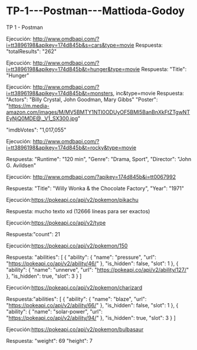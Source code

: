 # TP-1---Postman---Mattioda-Godoy
TP 1 - Postman


Ejecución: http://www.omdbapi.com/?i=tt3896198&apikey=174d845b&s=cars&type=movie
Respuesta: "totalResults": "262"


Ejecución:
http://www.omdbapi.com/?i=tt3896198&apikey=174d845b&t=hunger&type=movie
Respuesta: "Title": "Hunger"


Ejecución: 
http://www.omdbapi.com/?i=tt3896198&apikey=174d845b&t=monsters, inc&type=movie
Respuesta: 
"Actors": "Billy Crystal, John Goodman, Mary Gibbs"
"Poster": "https://m.media-amazon.com/images/M/MV5BMTY1NTI0ODUyOF5BMl5BanBnXkFtZTgwNTEyNjQ0MDE@._V1_SX300.jpg"

"imdbVotes": "1,017,055"

 
Ejecución:
http://www.omdbapi.com/?i=tt3896198&apikey=174d845b&t=rocky&type=movie

Respuesta:
"Runtime": "120 min",
    "Genre": "Drama, Sport",
    "Director": "John G. Avildsen"
 
Ejecución:
http://www.omdbapi.com/?apikey=174d845b&i=tt0067992

Respuesta:
"Title": "Willy Wonka & the Chocolate Factory",
    "Year": "1971"




 
Ejecución:https://pokeapi.co/api/v2/pokemon/pikachu

Respuesta: mucho texto xd (12666 líneas para ser exactos)

 
Ejecución:https://pokeapi.co/api/v2/type

Respuesta:"count": 21
 
Ejecución:https://pokeapi.co/api/v2/pokemon/150

Respuesta:
"abilities": [
        {
            "ability": {
                "name": "pressure",
                "url": "https://pokeapi.co/api/v2/ability/46/"
            },
            "is_hidden": false,
            "slot": 1
        },
        {
            "ability": {
                "name": "unnerve",
                "url": "https://pokeapi.co/api/v2/ability/127/"
            },
            "is_hidden": true,
            "slot": 3
        }
    ]
 
Ejecución:https://pokeapi.co/api/v2/pokemon/charizard

Respuesta:"abilities": [
        {
            "ability": {
                "name": "blaze",
                "url": "https://pokeapi.co/api/v2/ability/66/"
            },
            "is_hidden": false,
            "slot": 1
        },
        {
            "ability": {
                "name": "solar-power",
                "url": "https://pokeapi.co/api/v2/ability/94/"
            },
            "is_hidden": true,
            "slot": 3
        }
    ]
 
Ejecución:https://pokeapi.co/api/v2/pokemon/bulbasaur

Respuesta:
    "weight": 69
    "height": 7
